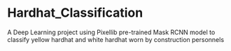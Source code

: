 # Hardhat_Classification
A Deep Learning project using Pixellib pre-trained Mask RCNN model to classify yellow hardhat and white hardhat worn by construction personnels
